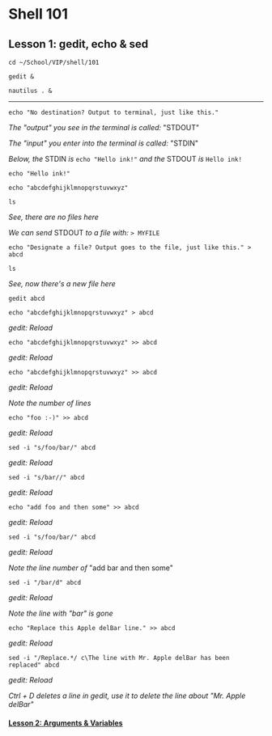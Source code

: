 # Shell 101
## Lesson 1: gedit, echo & sed

`cd ~/School/VIP/shell/101`

`gedit &`

`nautilus . &`

___

`echo "No destination? Output to terminal, just like this."`

*The "output" you see in the terminal is called:* "STDOUT"

*The "input" you enter into the terminal is called:* "STDIN"

*Below, the* STDIN *is* `echo "Hello ink!"` *and the* STDOUT *is* `Hello ink!`

`echo "Hello ink!"`

`echo "abcdefghijklmnopqrstuvwxyz"`

`ls`

*See, there are no files here*

*We can send* STDOUT *to a file with:* `> MYFILE`

`echo "Designate a file? Output goes to the file, just like this." > abcd`

`ls`

*See, now there's a new file here*

`gedit abcd`

`echo "abcdefghijklmnopqrstuvwxyz" > abcd`

*gedit: Reload*

`echo "abcdefghijklmnopqrstuvwxyz" >> abcd`

*gedit: Reload*

`echo "abcdefghijklmnopqrstuvwxyz" >> abcd`

*gedit: Reload*

*Note the number of lines*

`echo "foo :-)" >> abcd`

*gedit: Reload*

`sed -i "s/foo/bar/" abcd`

*gedit: Reload*

`sed -i "s/bar//" abcd`

*gedit: Reload*

`echo "add foo and then some" >> abcd`

*gedit: Reload*

`sed -i "s/foo/bar/" abcd`

*gedit: Reload*

*Note the line number of* "add bar and then some"

`sed -i "/bar/d" abcd`

*gedit: Reload*

*Note the line with "bar" is gone*

`echo "Replace this Apple delBar line." >> abcd`

*gedit: Reload*

`sed -i "/Replace.*/ c\The line with Mr. Apple delBar has been replaced" abcd`

*gedit: Reload*

*Ctrl + D deletes a line in gedit, use it to delete the line about "Mr. Apple delBar"*

#### [Lesson 2: Arguments & Variables](https://github.com/inkVerb/vip/blob/master/101-shell/Lesson-02.md)
